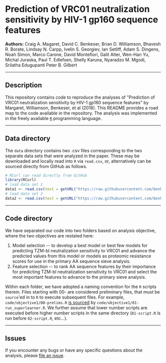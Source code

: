 # Prediction of VRC01 neutralization sensitivity by HIV-1 gp160 sequence features

**Authors:** Craig A. Magaret, David C. Benkeser, Brian D. Williamson, Bhavesh R. Borate, Lindsay N. Carpp, Ivelin S. Georgiev, Ian Setliff, Adam S. Dingens, Noah Simon, Marco Carone, David Montefiori, Galit Alter, Wen-Han Yu, Michal Juraska, Paul T. Edlefsen, Shelly Karuna, Nyaradzo M. Mgodi, Srilatha Edugupanti Peter B. Gilbert 

-----

## Description 

This repository contains code to reproduce the analyses of "Prediction of VRC01 neutralization sensitivity by HIV-1 gp160 sequence features" by Margaret, Williamson, Benkeser, et al (2018). This README provides a road map to the code available in the repository. The analysis was implemented in the freely available [`R`](https://cran.r-project.org/web/checks/check_results_drtmle.html) programming language. 

-----

## Data directory

The `data` directory contains two .csv files corresponding to the two separate data sets that were analyzed in the paper. These may be downloaded and locally read into `R` via `read.csv`, or, alternatively can be sourced directly from GitHub as follows.

```r
# RCurl can read directly from GitHub
library(RCurl)
# load data set 1
data1 <- read.csv(text = getURL("https://raw.githubusercontent.com/benkeser/vrc01/master/data/data1.csv"), header = TRUE)
# load data set 2
data2 <- read.csv(text = getURL("https://raw.githubusercontent.com/benkeser/vrc01/master/data/data2.csv"), header = TRUE)
```

-----

## Code directory

We have separated our code into two folders based on analysis objective, where the two objectives are restated here: 

1. Model selection -- to develop a best model or best few models for predicting TZM-bl neutralization sensitivity to VRC01 and advance the predicted values from this model or models as proteomic resistance scores for use in the primary AA sequence sieve analysis.
2. Feature selection -- to rank AA sequence features by their importance for predicting TZM-bl neutralization sensitivity to VRC01 and select the most important features to advance to the primary sieve analysis.

Within each folder, we have adopted a naming convention for the `R` scripts therein. Files starting with 00- are considered preliminary files, that must be `source`'ed in to `R` to execute subsequent files. For example, `code/objective1/00-prelims.R` [is sourced](https://github.com/benkeser/vrc01/blob/0f46cbb3887d7d2247b7783bb63aee2793c1cec5/code/objective1/01-run_superlearner.R#L24) by `code/objective1/01-run_superlearner.R`. We further assume that lower number scripts are executed before higher number scripts in the same directory (`01-script.R` is run before `02-script.R`, etc...).

-----

## Issues

If you encounter any bugs or have any specific questions about the analysis, please
[file an issue](https://github.com/benkeser/vrc01/issues).


